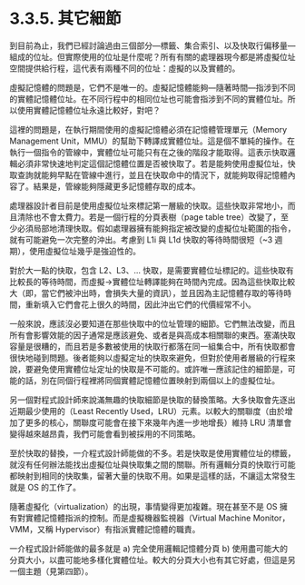 # 3.3.5. 其它細節

到目前為止，我們已經討論過由三個部分––標籤、集合索引、以及快取行偏移量––組成的位址。但實際使用的位址是什麼呢？所有有關的處理器現今都是將虛擬位址空間提供給行程，這代表有兩種不同的位址：虛擬的以及實體的。

虛擬記憶體的問題是，它們不是唯一的。虛擬記憶體能夠––隨著時間––指涉到不同的實體記憶體位址。在不同行程中的相同位址也可能會指涉到不同的實體位址。所以使用實體記憶體位址永遠比較好，對吧？

這裡的問題是，在執行期間使用的虛擬記憶體必須在記憶體管理單元（Memory Management Unit，MMU）的幫助下轉譯成實體位址。這是個不單純的操作。在執行一個指令的管線中，實體位址可能只有在之後的階段才能取得。這表示快取邏輯必須非常快速地判定這個記憶體位置是否被快取了。若是能夠使用虛擬位址，快取查詢就能夠早點在管線中進行，並且在快取命中的情況下，就能夠取得記憶體內容了。結果是，管線能夠隱藏更多記憶體存取的成本。

處理器設計者目前是使用虛擬位址來標記第一層級的快取。這些快取非常地小，而且清除也不會太費力。若是一個行程的分頁表樹（page table tree）改變了，至少必須局部地清理快取。假如處理器擁有能夠指定被改變的虛擬位址範圍的指令，就有可能避免一次完整的沖出。考慮到 L1i 與 L1d 快取的等待時間很短（~3 週期），使用虛擬位址幾乎是強迫性的。

對於大一點的快取，包含 L2、L3、... 快取，是需要實體位址標記的。這些快取有比較長的等待時間，而虛擬→實體位址轉譯能夠在時間內完成。因為這些快取比較大（即，當它們被沖出時，會損失大量的資訊），並且因為主記憶體存取的等待時間，重新填入它們會花上很久的時間，因此沖出它們的代價經常不小。

一般來說，應該沒必要知道在那些快取中的位址管理的細節。它們無法改變，而且所有會影響效能的因子通常是應該避免、或者是與高成本相關聯的東西。塞滿快取容量是很糟的，而且若是多數被使用的快取行都落在同一組集合中，所有快取都會很快地碰到問題。後者能夠以虛擬定址的快取來避免，但對於使用者層級的行程來說，要避免使用實體位址定址的快取是不可能的。或許唯一應該記住的細節是，可能的話，別在同個行程裡將同個實體記憶體位置映射到兩個以上的虛擬位址。

另一個對程式設計師來說滿無趣的快取細節是快取的替換策略。大多快取會先逐出近期最少使用的（Least Recently Used，LRU）元素。以較大的關聯度（由於增加了更多的核心，關聯度可能會在接下來幾年內進一步地增長）維持 LRU 清單會變得越來越昂貴，我們可能會看到被採用的不同策略。

至於快取的替換，一介程式設計師能做的不多。若是快取是使用實體位址的標籤，就沒有任何辦法能找出虛擬位址與快取集之間的關聯。所有邏輯分頁的快取行可能都映射到相同的快取集，留著大量的快取不用。如果是這樣的話，不讓這太常發生就是 OS 的工作了。

隨著虛擬化（virtualization）的出現，事情變得更加複雜。現在甚至不是 OS 擁有對實體記憶體指派的控制。而是虛擬機器監視器（Virtual Machine Monitor，VMM，又稱 Hypervisor）有指派實體記憶體的職責。

一介程式設計師能做的最多就是 a) 完全使用邏輯記憶體分頁 b) 使用盡可能大的分頁大小，以盡可能地多樣化實體位址。較大的分頁大小也有其它好處，但這是另一個主題（見第四節）。

